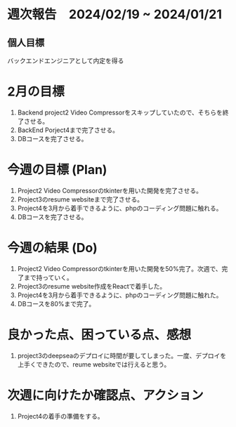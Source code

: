 # 週次報告　2024/02/19 ~ 2024/01/21

## 個人目標
バックエンドエンジニアとして内定を得る

# 2月の目標
1. Backend project2 Video Compressorをスキップしていたので、そちらを終了させる。
2. BackEnd Porject4まで完了させる。
3. DBコースを完了させる。

# 今週の目標 (Plan)
1. Project2 Video Compressorのtkinterを用いた開発を完了させる。
2. Project3のresume websiteまで完了させる。
3. Project4を3月から着手できるように、phpのコーディング問題に触れる。
4. DBコースを完了させる。


# 今週の結果 (Do)
1. Project2 Video Compressorのtkinterを用いた開発を50%完了。次週で、完了まで持っていく。
2. Project3のresume website作成をReactで着手した。
3. Project4を3月から着手できるように、phpのコーディング問題に触れた。
4. DBコースを80%まで完了。


# 良かった点、困っている点、感想
1. project3のdeepseaのデプロイに時間が要してしまった。一度、デプロイを上手くできたので、reume websiteでは行えると思う。

 
# 次週に向けたか確認点、アクション
1. Project4の着手の準備をする。
